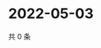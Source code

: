 # 2022-05-03

共 0 条

<!-- BEGIN WEIBO -->
<!-- 最后更新时间 Tue May 03 2022 01:22:07 GMT+0800 (China Standard Time) -->

<!-- END WEIBO -->
